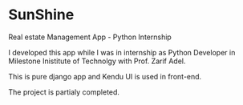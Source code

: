 # SunShine
Real estate Management App - Python Internship

I developed this app while I was in internship as Python Developer in Milestone Inistitute of Technolgy with Prof. Zarif Adel. 

This is pure django app and Kendu UI is used in front-end.

The project is partialy completed.
